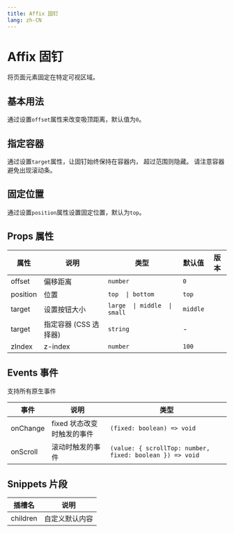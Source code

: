 ```yaml
---
title: Affix 固钉
lang: zh-CN
---
```


# Affix 固钉

将页面元素固定在特定可视区域。

## 基本用法

通过设置`offset`属性来改变吸顶距离，默认值为`0`。

<demo src="../../../../example/affix/basic.svelte"></demo>

## 指定容器

通过设置`target`属性，让固钉始终保持在容器内， 超过范围则隐藏。
请注意容器避免出现滚动条。

<demo src="../../../../example/affix/target.svelte"></demo>

## 固定位置

通过设置`position`属性设置固定位置，默认为`top`。

<demo src="../../../../example/affix/position.svelte"></demo>

## Props 属性

| 属性     | 说明                  | 类型                         | 默认值   | 版本 |
| -------- | --------------------- | ---------------------------- | -------- | ---- |
| offset   | 偏移距离              | `number`                     | `0`      |      |
| position | 位置                  | `top  \| bottom`             | `top`    |      |
| target   | 设置按钮大小          | `large  \| middle  \| small` | `middle` |      |
| target   | 指定容器 (CSS 选择器) | `string`                     | -        |      |
| zIndex   | z-index               | `number`                     | `100`    |      |

## Events 事件

支持所有原生事件

| 事件     | 说明                       | 类型                                                     |
| -------- | -------------------------- | -------------------------------------------------------- |
| onChange | fixed 状态改变时触发的事件 | `(fixed: boolean) => void`                               |
| onScroll | 滚动时触发的事件           | `(value: { scrollTop: number, fixed: boolean }) => void` |

## Snippets 片段

| 插槽名   | 说明           |
| -------- | -------------- |
| children | 自定义默认内容 |